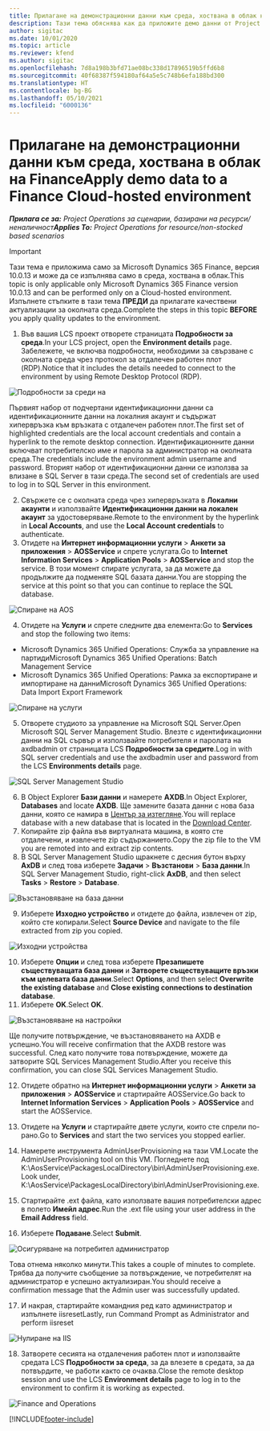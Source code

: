 ```yaml
---
title: Прилагане на демонстрационни данни към среда, хоствана в облак на Finance
description: Тази тема обяснява как да приложите демо данни от Project Operations към среда, хоствана в облак на Dynamics 365 Finance.
author: sigitac
ms.date: 10/01/2020
ms.topic: article
ms.reviewer: kfend
ms.author: sigitac
ms.openlocfilehash: 7d8a198b3bfd71ae08bc338d17896519b5ffd6b8
ms.sourcegitcommit: 40f68387f594180af64a5e5c748b6efa188bd300
ms.translationtype: HT
ms.contentlocale: bg-BG
ms.lasthandoff: 05/10/2021
ms.locfileid: "6000136"
---
```

# <a name="apply-demo-data-to-a-finance-cloud-hosted-environment"></a><span data-ttu-id="af462-103">Прилагане на демонстрационни данни към среда, хоствана в облак на Finance</span><span class="sxs-lookup"><span data-stu-id="af462-103">Apply demo data to a Finance Cloud-hosted environment</span></span>

<span data-ttu-id="af462-104">_**Прилага се за:** Project Operations за сценарии, базирани на ресурси/неналичност_</span><span class="sxs-lookup"><span data-stu-id="af462-104">_**Applies To:** Project Operations for resource/non-stocked based scenarios_</span></span>

> [!IMPORTANT]
> <span data-ttu-id="af462-105">Тази тема е приложима само за Microsoft Dynamics 365 Finance, версия 10.0.13 и може да се изпълнява само в среда, хоствана в облак.</span><span class="sxs-lookup"><span data-stu-id="af462-105">This topic is only applicable only Microsoft Dynamics 365 Finance version 10.0.13 and can be performed only on a Cloud-hosted environment.</span></span> <span data-ttu-id="af462-106">Изпълнете стъпките в тази тема **ПРЕДИ** да прилагате качествени актуализации за околната среда.</span><span class="sxs-lookup"><span data-stu-id="af462-106">Complete the steps in this topic **BEFORE** you apply quality updates to the environment.</span></span>

1. <span data-ttu-id="af462-107">Във вашия LCS проект отворете страницата **Подробности за среда**.</span><span class="sxs-lookup"><span data-stu-id="af462-107">In your LCS project, open the **Environment details** page.</span></span> <span data-ttu-id="af462-108">Забележете, че включва подробности, необходими за свързване с околната среда чрез протокол за отдалечен работен плот (RDP).</span><span class="sxs-lookup"><span data-stu-id="af462-108">Notice that it includes the details needed to connect to the environment by using Remote Desktop Protocol (RDP).</span></span>

![Подробности за среди на ](./media/1EnvironmentDetails.png)

<span data-ttu-id="af462-110">Първият набор от подчертани идентификационни данни са идентификационните данни на локалния акаунт и съдържат хипервръзка към връзката с отдалечен работен плот.</span><span class="sxs-lookup"><span data-stu-id="af462-110">The first set of highlighted credentials are the local account credentials and contain a hyperlink to the remote desktop connection.</span></span> <span data-ttu-id="af462-111">Идентификационните данни включват потребителско име и парола за администратор на околната среда.</span><span class="sxs-lookup"><span data-stu-id="af462-111">The credentials include the environment admin username and password.</span></span> <span data-ttu-id="af462-112">Вторият набор от идентификационни данни се използва за влизане в SQL Server в тази среда.</span><span class="sxs-lookup"><span data-stu-id="af462-112">The second set of credentials are used to log in to SQL Server in this environment.</span></span>

2. <span data-ttu-id="af462-113">Свържете се с околната среда чрез хипервръзката в **Локални акаунти** и използвайте **Идентификационни данни на локален акаунт** за удостоверяване.</span><span class="sxs-lookup"><span data-stu-id="af462-113">Remote to the environment by the hyperlink in **Local Accounts**, and use the **Local Account credentials** to authenticate.</span></span>
3. <span data-ttu-id="af462-114">Отидете на **Интернет информационни услуги** > **Анкети за приложения** > **AOSService** и спрете услугата.</span><span class="sxs-lookup"><span data-stu-id="af462-114">Go to **Internet Information Services** > **Application Pools** > **AOSService** and stop the service.</span></span> <span data-ttu-id="af462-115">В този момент спирате услугата, за да можете да продължите да подменяте SQL базата данни.</span><span class="sxs-lookup"><span data-stu-id="af462-115">You are stopping the service at this point so that you can continue to replace the SQL database.</span></span>

![Спиране на AOS](./media/2StopAOS.png)

4. <span data-ttu-id="af462-117">Отидете на **Услуги** и спрете следните два елемента:</span><span class="sxs-lookup"><span data-stu-id="af462-117">Go to **Services** and stop the following two items:</span></span>

- <span data-ttu-id="af462-118">Microsoft Dynamics 365 Unified Operations: Служба за управление на партиди</span><span class="sxs-lookup"><span data-stu-id="af462-118">Microsoft Dynamics 365 Unified Operations: Batch Management Service</span></span>
- <span data-ttu-id="af462-119">Microsoft Dynamics 365 Unified Operations: Рамка за експортиране и импортиране на данни</span><span class="sxs-lookup"><span data-stu-id="af462-119">Microsoft Dynamics 365 Unified Operations: Data Import Export Framework</span></span>

![Спиране на услуги](./media/3StopServices.png)

5. <span data-ttu-id="af462-121">Отворете студиото за управление на Microsoft SQL Server.</span><span class="sxs-lookup"><span data-stu-id="af462-121">Open Microsoft SQL Server Management Studio.</span></span> <span data-ttu-id="af462-122">Влезте с идентификационни данни на SQL сървър и използвайте потребителя и паролата на axdbadmin от страницата LCS **Подробности за средите**.</span><span class="sxs-lookup"><span data-stu-id="af462-122">Log in with SQL server credentials and use the axdbadmin user and password from the LCS **Environments details** page.</span></span>

![SQL Server Management Studio](./media/4SSMS.png)

6. <span data-ttu-id="af462-124">В Object Explorer **Бази данни** и намерете **AXDB**.</span><span class="sxs-lookup"><span data-stu-id="af462-124">In Object Explorer, **Databases** and locate **AXDB**.</span></span> <span data-ttu-id="af462-125">Ще замените базата данни с нова база данни, която се намира в [Център за изтегляне](https://download.microsoft.com/download/1/a/3/1a314bd2-b082-4a87-abdc-1ba26c92b63d/ProjOpsDemoDataFOGARelease.zip).</span><span class="sxs-lookup"><span data-stu-id="af462-125">You will replace database with a new database that is located in the [Download Center](https://download.microsoft.com/download/1/a/3/1a314bd2-b082-4a87-abdc-1ba26c92b63d/ProjOpsDemoDataFOGARelease.zip).</span></span> 
7. <span data-ttu-id="af462-126">Копирайте zip файла във виртуалната машина, в която сте отдалечени, и извлечете zip съдържанието.</span><span class="sxs-lookup"><span data-stu-id="af462-126">Copy the zip file to the VM you are remoted into and extract zip contents.</span></span>
8. <span data-ttu-id="af462-127">В SQL Server Management Studio щракнете с десния бутон върху **AxDB** и след това изберете **Задачи** > **Възстанови** > **База данни**.</span><span class="sxs-lookup"><span data-stu-id="af462-127">In SQL Server Management Studio, right-click **AxDB**, and then select **Tasks** > **Restore** > **Database**.</span></span>

![Възстановяване на база данни](./media/5RestoreDatabase.png)

9. <span data-ttu-id="af462-129">Изберете **Изходно устройство** и отидете до файла, извлечен от zip, който сте копирали.</span><span class="sxs-lookup"><span data-stu-id="af462-129">Select **Source Device** and navigate to the file extracted from zip you copied.</span></span>

![Изходни устройства](./media/6SourceDevice.png)

10. <span data-ttu-id="af462-131">Изберете **Опции** и след това изберете **Презапишете съществуващата база данни** и **Затворете съществуващите връзки към целевата база данни**.</span><span class="sxs-lookup"><span data-stu-id="af462-131">Select **Options**, and then select **Overwrite the existing database** and **Close existing connections to destination database**.</span></span> 
11. <span data-ttu-id="af462-132">Изберете **OK**.</span><span class="sxs-lookup"><span data-stu-id="af462-132">Select **OK**.</span></span>

![Възстановяване на настройки](./media/7RestoreSetting.png)

<span data-ttu-id="af462-134">Ще получите потвърждение, че възстановяването на AXDB е успешно.</span><span class="sxs-lookup"><span data-stu-id="af462-134">You will receive confirmation that the AXDB restore was successful.</span></span> <span data-ttu-id="af462-135">След като получите това потвърждение, можете да затворите SQL Services Management Studio.</span><span class="sxs-lookup"><span data-stu-id="af462-135">After you receive this confirmation, you can close SQL Services Management Studio.</span></span>

12. <span data-ttu-id="af462-136">Отидете обратно на **Интернет информационни услуги** > **Анкети за приложения** > **AOSService** и стартирайте AOSService.</span><span class="sxs-lookup"><span data-stu-id="af462-136">Go back to **Internet Information Services** > **Application Pools** > **AOSService** and start the AOSService.</span></span>
13. <span data-ttu-id="af462-137">Отидете на **Услуги** и стартирайте двете услуги, които сте спрели по-рано.</span><span class="sxs-lookup"><span data-stu-id="af462-137">Go to **Services** and start the two services you stopped earlier.</span></span>

14. <span data-ttu-id="af462-138">Намерете инструмента AdminUserProvisioning на тази VM.</span><span class="sxs-lookup"><span data-stu-id="af462-138">Locate the AdminUserProvisioning tool on this VM.</span></span> <span data-ttu-id="af462-139">Погледнете под K:\AosService\PackagesLocalDirectory\bin\AdminUserProvisioning.exe.</span><span class="sxs-lookup"><span data-stu-id="af462-139">Look under, K:\AosService\PackagesLocalDirectory\bin\AdminUserProvisioning.exe.</span></span>
15. <span data-ttu-id="af462-140">Стартирайте .ext файла, като използвате вашия потребителски адрес в полето **Имейл адрес**.</span><span class="sxs-lookup"><span data-stu-id="af462-140">Run the .ext file using your user address in the **Email Address** field.</span></span> 
16. <span data-ttu-id="af462-141">Изберете **Подаване**.</span><span class="sxs-lookup"><span data-stu-id="af462-141">Select **Submit**.</span></span>

![Осигуряване на потребител администратор](./media/8AdminUserProvisioning.png)

<span data-ttu-id="af462-143">Това отнема няколко минути.</span><span class="sxs-lookup"><span data-stu-id="af462-143">This takes a couple of minutes to complete.</span></span> <span data-ttu-id="af462-144">Трябва да получите съобщение за потвърждение, че потребителят на администратор е успешно актуализиран.</span><span class="sxs-lookup"><span data-stu-id="af462-144">You should receive a confirmation message that the Admin user was successfully updated.</span></span>

17. <span data-ttu-id="af462-145">И накрая, стартирайте командния ред като администратор и изпълнете iisreset</span><span class="sxs-lookup"><span data-stu-id="af462-145">Lastly, run Command Prompt as Administrator and perform iisreset</span></span>

![Нулиране на IIS](./media/9IISReset.png)

18. <span data-ttu-id="af462-147">Затворете сесията на отдалечения работен плот и използвайте средата LCS **Подробности за среда**, за да влезете в средата, за да потвърдите, че работи както се очаква.</span><span class="sxs-lookup"><span data-stu-id="af462-147">Close the remote desktop session and use the LCS **Environment details** page to log in to the environment to confirm it is working as expected.</span></span>

![Finance and Operations](./media/10FinanceAndOperations.png)


[!INCLUDE[footer-include](../includes/footer-banner.md)]
